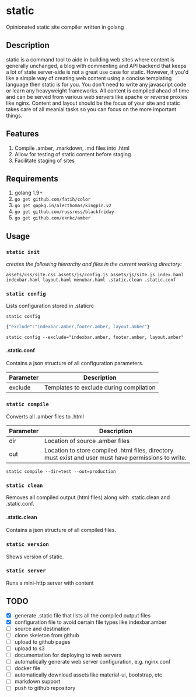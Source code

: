 # static
Opinionated static site compiler written in golang

## Description

static is a command tool to aide in building web sites where content is generally unchanged, a blog with commenting and API backend that keeps a lot of state server-side is not a great use case for static.  However, if you'd like a simple way of creating web content using a concise templating language then static is for you.  You don't need to write any javascript code or learn any heavyweight frameworks.  All content is compiled ahead of time and can be served from various web servers like apache or reverse proxies like nginx.  Content and layout should be the focus of your site and static takes care of all meanial tasks so you can focus on the more important things.

## Features

1.  Compile .amber, .markdown, .md files into .html
1.  Allow for testing of static content before staging
1.  Facilitate staging of sites

## Requirements

1.  golang 1.9+
1.  `go get github.com/fatih/color`
1.  `go get gopkg.in/alecthomas/kingpin.v2`
1.  `go get github.com/russross/blackfriday`
1.  `go get github.com/eknkc/amber`

## Usage

### `static init`

_creates the following hierarchy and files in the current working directory:_

`
assets/css/site.css
assets/js/config.js
assets/js/site.js
index.haml
indexbar.haml
layout.haml
menubar.haml
.static.clean
.static.conf
`

### `static config`

Lists configuration stored in .staticrc

`static config`

```javascript
{"exclude":"indexbar.amber,footer.amber, layout.amber"}
```

`static config --exclude="indexbar.amber, footer.amber, layout.amber"`

#### .static.conf

Contains a json structure of all configuration parameters.

Parameter | Description
---|---
exclude | Templates to exclude during compilation

### `static compile`

Converts all .amber files to .html

Parameter | Description
---|---
dir | Location of source .amber files
out | Location to store compiled .html files, directory must exist and user must have permissions to write.

`static compile --dir=test --out=production`

### `static clean`

Removes all compiled output (html files) along with .static.clean and .static.conf.

#### .static.clean

Contains a json structure of all compiled files.

### `static version`

Shows version of static.

### `static server`

Runs a mini-http server with content

## TODO

- [x] generate .static file that lists all the compiled output files
- [x] configuration file to avoid certain file types like indexbar.amber
- [ ] source and destination
- [ ] clone skeleton from github
- [ ] upload to github pages
- [ ] upload to s3
- [ ] documentation for deploying to web servers
- [ ] automatically generate web server configuration, e.g. nginx.conf
- [ ] docker file
- [ ] automatically download assets like material-ui, bootstrap, etc
- [ ] markdown support
- [ ] push to github repository